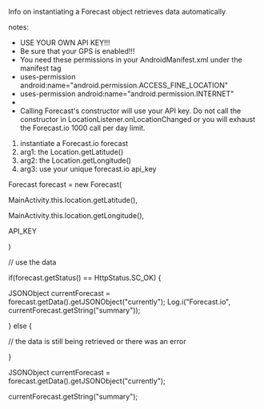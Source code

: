 Info on instantiating a Forecast object retrieves data automatically

notes:

 * USE YOUR OWN API KEY!!!
 * Be sure that your GPS is enabled!!!
 * You need these permissions in your AndroidManifest.xml under the manifest tag
  * uses-permission android:name="android.permission.ACCESS_FINE_LOCATION"
  * uses-permission android:name="android.permission.INTERNET"
 *   
 * Calling Forecast's constructor will use your API key. Do not call the constructor in LocationListener.onLocationChanged or you will exhaust the Forecast.io 1000 call per day limit.

1. instantiate a Forecast.io forecast
2. arg1: the Location.getLatitude()
3. arg2: the Location.getLongitude()
4. arg3: use your unique forecast.io api_key

Forecast forecast = new Forecast(

  MainActivity.this.location.getLatitude(),
  
  MainActivity.this.location.getLongitude(),
  
  API_KEY
  
)

// use the data

if(forecast.getStatus() == HttpStatus.SC_OK) {

  JSONObject currentForecast = forecast.getData().getJSONObject("currently");
  Log.i("Forecast.io", currentForecast.getString("summary"));
  
} else {

  // the data is still being retrieved or there was an error
  
}

JSONObject currentForecast = forecast.getData().getJSONObject("currently");

currentForecast.getString("summary");
